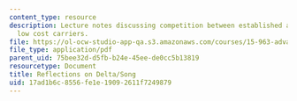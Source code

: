 ```yaml
---
content_type: resource
description: Lecture notes discussing competition between established airlines and
  low cost carriers.
file: https://ol-ocw-studio-app-qa.s3.amazonaws.com/courses/15-963-advanced-strategy-spring-2008/17ad1b6c8556fe1e19092611f7249879_lec13.pdf
file_type: application/pdf
parent_uid: 75bee32d-d5fb-b24e-45ee-de0cc5b13819
resourcetype: Document
title: Reflections on Delta/Song
uid: 17ad1b6c-8556-fe1e-1909-2611f7249879
---
```

